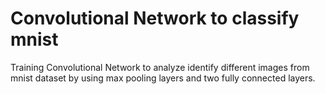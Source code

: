 # Convolutional Network to classify mnist

Training Convolutional Network to analyze identify different images from mnist dataset by using max pooling layers and two fully connected layers.
